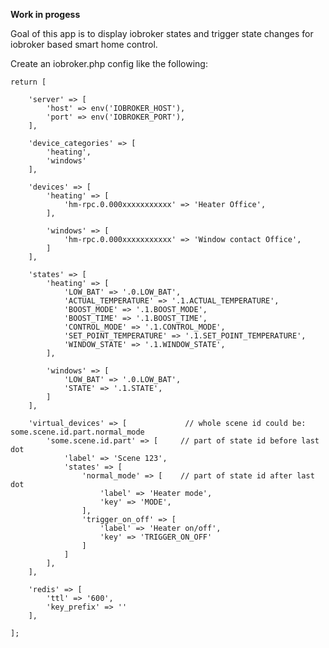 **Work in progess**

Goal of this app is to display iobroker states and trigger state changes for iobroker based smart home control.

Create an iobroker.php config like the following:

    return [
    
        'server' => [
            'host' => env('IOBROKER_HOST'),
            'port' => env('IOBROKER_PORT'),
        ],
    
        'device_categories' => [
            'heating',
            'windows'
        ],
    
        'devices' => [
            'heating' => [
                'hm-rpc.0.000xxxxxxxxxxx' => 'Heater Office',
            ],
    
            'windows' => [
                'hm-rpc.0.000xxxxxxxxxxx' => 'Window contact Office',
            ]
        ],
    
        'states' => [
            'heating' => [
                'LOW_BAT' => '.0.LOW_BAT',
                'ACTUAL_TEMPERATURE' => '.1.ACTUAL_TEMPERATURE',
                'BOOST_MODE' => '.1.BOOST_MODE',
                'BOOST_TIME' => '.1.BOOST_TIME',
                'CONTROL_MODE' => '.1.CONTROL_MODE',
                'SET_POINT_TEMPERATURE' => '.1.SET_POINT_TEMPERATURE',
                'WINDOW_STATE' => '.1.WINDOW_STATE',
            ],
    
            'windows' => [
                'LOW_BAT' => '.0.LOW_BAT',
                'STATE' => '.1.STATE',
            ]
        ],
        
        'virtual_devices' => [             // whole scene id could be: some.scene.id.part.normal_mode
            'some.scene.id.part' => [     // part of state id before last dot
                'label' => 'Scene 123',
                'states' => [
                    'normal_mode' => [    // part of state id after last dot
                        'label' => 'Heater mode',
                        'key' => 'MODE',
                    ],
                    'trigger_on_off' => [
                        'label' => 'Heater on/off',
                        'key' => 'TRIGGER_ON_OFF'
                    ]
                ]
            ],
        ],
        
        'redis' => [
            'ttl' => '600',
            'key_prefix' => ''
        ],
    
    ];
